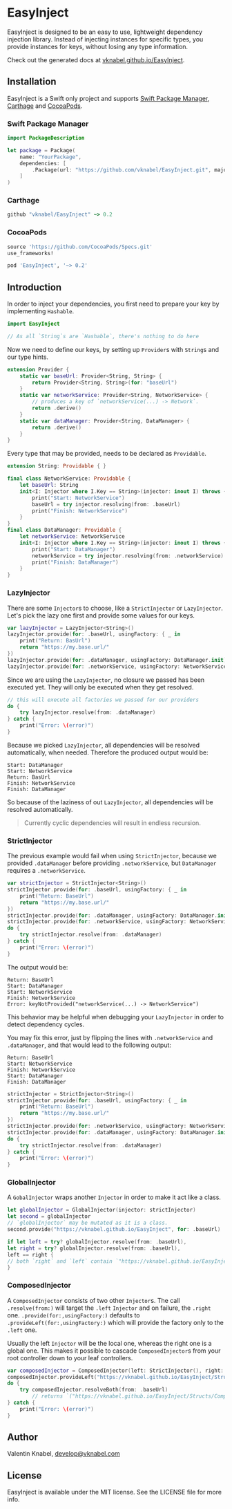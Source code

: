 # EasyInject
EasyInject is designed to be an easy to use, lightweight dependency injection library.
Instead of injecting instances for specific types, you provide instances for keys, without losing any type information.

Check out the generated docs at [vknabel.github.io/EasyInject](https://vknabel.github.io/EasyInject/).

## Installation
EasyInject is a Swift only project and supports [Swift Package Manager](https://github.com/apple/swift-package-manager), [Carthage](https://github.com/Carthage/Carthage) and [CocoaPods](https://github.com/CocoaPods/CocoaPods).

### Swift Package Manager

```swift
import PackageDescription

let package = Package(
    name: "YourPackage",
    dependencies: [
        .Package(url: "https://github.com/vknabel/EasyInject.git", majorVersion: 0, minor: 1)
    ]
)
```

### Carthage

```ruby
github "vknabel/EasyInject" ~> 0.2
```

### CocoaPods

```ruby
source 'https://github.com/CocoaPods/Specs.git'
use_frameworks!

pod 'EasyInject', '~> 0.2'
```

## Introduction
In order to inject your dependencies, you first need to prepare your key by implementing `Hashable`.

```swift
import EasyInject

// As all `String`s are `Hashable`, there's nothing to do here
```

Now we need to define our keys, by setting up `Provider`s with `String`s and our type hints.

```swift
extension Provider {
    static var baseUrl: Provider<String, String> {
        return Provider<String, String>(for: "baseUrl")
    }
    static var networkService: Provider<String, NetworkService> {
        // produces a key of `networkService(...) -> Network`.
        return .derive()
    }
    static var dataManager: Provider<String, DataManager> {
        return .derive()
    }
}
```

Every type that may be provided, needs to be declared as `Providable`.

```swift
extension String: Providable { }

final class NetworkService: Providable {
    let baseUrl: String
    init<I: Injector where I.Key == String>(injector: inout I) throws {
        print("Start: NetworkService")
        baseUrl = try injector.resolving(from: .baseUrl)
        print("Finish: NetworkService")
    }
}
final class DataManager: Providable {
    let networkService: NetworkService
    init<I: Injector where I.Key == String>(injector: inout I) throws {
        print("Start: DataManager")
        networkService = try injector.resolving(from: .networkService)
        print("Finish: DataManager")
    }
}
```

### LazyInjector
There are some `Injector`s to choose, like a `StrictInjector` or `LazyInjector`.
Let's pick the lazy one first and provide some values for our keys.

```swift
var lazyInjector = LazyInjector<String>()
lazyInjector.provide(for: .baseUrl, usingFactory: { _ in
    print("Return: BasUrl")
    return "https://my.base.url/"
})
lazyInjector.provide(for: .dataManager, usingFactory: DataManager.init)
lazyInjector.provide(for: .networkService, usingFactory: NetworkService.init)
```

Since we are using the `LazyInjector`, no closure we passed has been executed yet.
They will only be executed when they get resolved.

```swift
// this will execute all factories we passed for our providers
do {
    try lazyInjector.resolve(from: .dataManager)
} catch {
    print("Error: \(error)")
}
```

Because we picked `LazyInjector`, all dependencies will be resolved automatically, when needed. Therefore the produced output would be:
```
Start: DataManager
Start: NetworkService
Return: BasUrl
Finish: NetworkService
Finish: DataManager
```

So because of the laziness of out `LazyInjector`, all dependencies will be resolved automatically.

> Currently cyclic dependencies will result in endless recursion.


### StrictInjector
The previous example would fail when using `StrictInjector`, because we provided `.dataManager` before providing `.networkService`, but `DataManager` requires a `.networkService`.

```swift
var strictInjector = StrictInjector<String>()
strictInjector.provide(for: .baseUrl, usingFactory: { _ in
    print("Return: BaseUrl")
    return "https://my.base.url/"
})
strictInjector.provide(for: .dataManager, usingFactory: DataManager.init) // <-- missing .networkService
strictInjector.provide(for: .networkService, usingFactory: NetworkService.init)
do {
    try strictInjector.resolve(from: .dataManager)
} catch {
    print("Error: \(error)")
}
```

The output would be:
```
Return: BaseUrl
Start: DataManager
Start: NetworkService
Finish: NetworkService
Error: keyNotProvided("networkService(...) -> NetworkService")
```

This behavior may be helpful when debugging your `LazyInjector` in order to detect dependency cycles.

You may fix this error, just by flipping the lines with `.networkService` and `.dataManager`, and that would lead to the following output:
```
Return: BaseUrl
Start: NetworkService
Finish: NetworkService
Start: DataManager
Finish: DataManager
```

```swift
strictInjector = StrictInjector<String>()
strictInjector.provide(for: .baseUrl, usingFactory: { _ in
    print("Return: BaseUrl")
    return "https://my.base.url/"
})
strictInjector.provide(for: .networkService, usingFactory: NetworkService.init)
strictInjector.provide(for: .dataManager, usingFactory: DataManager.init)
do {
    try strictInjector.resolve(from: .dataManager)
} catch {
    print("Error: \(error)")
}
```

### GlobalInjector
A `GobalInjector` wraps another `Injector` in order to make it act like a class.

```swift
let globalInjector = GlobalInjector(injector: strictInjector)
let second = globalInjector
// `globalInjector` may be mutated as it is a class.
second.provide("https://vknabel.github.io/EasyInject", for: .baseUrl)

if let left = try? globalInjector.resolve(from: .baseUrl),
let right = try? globalInjector.resolve(from: .baseUrl),
left == right {
// both `right` and `left` contain `"https://vknabel.github.io/EasyInject"` for `.baseUrl` due to reference semantics
}
```

### ComposedInjector
A `ComposedInjector` consists of two other `Injector`s.
The call `.resolve(from:)` will target the `.left` `Injector` and on failure, the `.right` one.
`.provide(for:,usingFactory:)` defaults to `.provideLeft(for:,usingFactory:)` which will provide the factory only to the `.left` one.
 
Usually the left `Injector` will be the local one, whereas the right one is a global one. This makes it possible to cascade `ComposedInjector`s from your root controller down to your leaf controllers.

```swift
var composedInjector = ComposedInjector(left: StrictInjector(), right: globalInjector)
composedInjector.provideLeft("https://vknabel.github.io/EasyInject/Structs/ComposedInjector.html", for: .baseUrl)
do {
    try composedInjector.resolveBoth(from: .baseUrl)
		// returns `("https://vknabel.github.io/EasyInject/Structs/ComposedInjector.html", "https://vknabel.github.io/EasyInject")`
} catch {
    print("Error: \(error)")
}
```

## Author

Valentin Knabel, develop@vknabel.com

## License

EasyInject is available under the MIT license. See the LICENSE file for more info.
